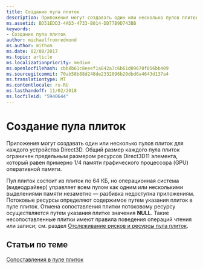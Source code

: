 ```yaml
---
title: Создание пула плиток
description: Приложения могут создавать один или несколько пулов плиток для каждого устройства Direct3D. Общий размер каждого пула плиток ограничен предельным размером ресурсов Direct3D11 элемента, который равен примерно 1/4 памяти графического процессора (GPU) оперативной памяти.
ms.assetid: BD51EDD3-4AD3-4733-B014-DD77B9D743BB
keywords:
- Создание пула плиток
author: michaelfromredmond
ms.author: mithom
ms.date: 02/08/2017
ms.topic: article
ms.localizationpriority: medium
ms.openlocfilehash: cbb8b61c8eeef1a842a7c6b61d09670f056bb409
ms.sourcegitcommit: 70ab58b88d248de2332096b20dbd6a4643d137a4
ms.translationtype: MT
ms.contentlocale: ru-RU
ms.lasthandoff: 11/02/2018
ms.locfileid: "5940644"
---
```

# <a name="tile-pool-creation"></a>Создание пула плиток


Приложения могут создавать один или несколько пулов плиток для каждого устройства Direct3D. Общий размер каждого пула плиток ограничен предельным размером ресурсов Direct3D11 элемента, который равен примерно 1/4 памяти графического процессора (GPU) оперативной памяти.

Пул плиток состоит из плиток по 64 КБ, но операционная система (видеодрайвер) управляет всем пулом как одним или несколькими выделениями памяти незаметно — разбивка недоступна приложениям. Потоковые ресурсы определяют содержимое путем указания плиток в пуле плиток. Отмена сопоставления плитки потоковому ресурсу осуществляется путем указания плитке значения **NULL**. Такие несопоставленные плитки имеют правила поведения операций чтения или записи; см. раздел [Отслеживание рисков и ресурсы пула плиток](hazard-tracking-versus-tile-pool-resources.md).

## <a name="span-idrelated-topicsspanrelated-topics"></a><span id="related-topics"></span>Статьи по теме


[Сопоставления в пуле плиток](mappings-are-into-a-tile-pool.md)

 

 




